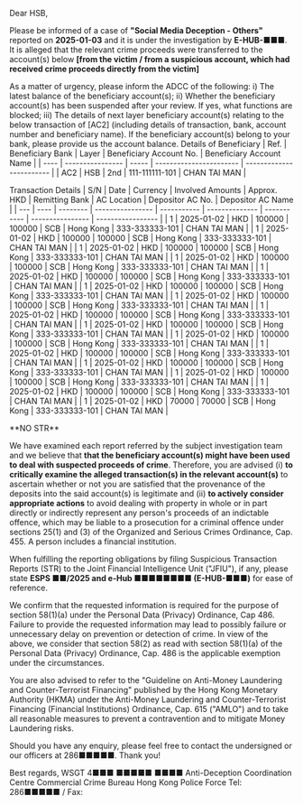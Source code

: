 Dear HSB,

Please be informed of a case of **"Social Media Deception - Others"** reported on **2025-01-03** and it is under the investigation by **E-HUB-■■■**. It is alleged that the relevant crime proceeds were transferred to the account(s) below **[from the victim / from a suspicious account, which had received crime proceeds directly from the victim]**

As a matter of urgency, please inform the ADCC of the following:
i) The latest balance of the beneficiary account(s);
ii) Whether the beneficiary account(s) has been suspended after your review. If yes, what functions are blocked;
iii) The details of next layer beneficiary account(s) relating to the below transaction of [AC2] (including details of transaction, bank, account number and beneficiary name). If the beneficiary account(s) belong to your bank, please provide us the account balance.
Details of Beneficiary
| Ref. | Beneficiary Bank | Layer | Beneficiary Account No. | Beneficiary Account Name |
| ---- | ---------------- | ----- | ----------------------- | ------------------------ |
| AC2 | HSB | 2nd | 111-111111-101  | CHAN TAI MAN |

Transaction Details
| S/N | Date | Currency | Involved Amounts | Approx. HKD | Remitting Bank | AC Location | Depositor AC No. | Depositor AC Name |
| --- | ---- | -------- | ---------------- | ----------- | -------------- | ----------- | ---------------- | ----------------- |
| 1 | 2025-01-02 | HKD | 100000 | 100000 | SCB | Hong Kong | 333-333333-101 | CHAN TAI MAN |
| 1 | 2025-01-02 | HKD | 100000 | 100000 | SCB | Hong Kong | 333-333333-101 | CHAN TAI MAN |
| 1 | 2025-01-02 | HKD | 100000 | 100000 | SCB | Hong Kong | 333-333333-101 | CHAN TAI MAN |
| 1 | 2025-01-02 | HKD | 100000 | 100000 | SCB | Hong Kong | 333-333333-101 | CHAN TAI MAN |
| 1 | 2025-01-02 | HKD | 100000 | 100000 | SCB | Hong Kong | 333-333333-101 | CHAN TAI MAN |
| 1 | 2025-01-02 | HKD | 100000 | 100000 | SCB | Hong Kong | 333-333333-101 | CHAN TAI MAN |
| 1 | 2025-01-02 | HKD | 100000 | 100000 | SCB | Hong Kong | 333-333333-101 | CHAN TAI MAN |
| 1 | 2025-01-02 | HKD | 100000 | 100000 | SCB | Hong Kong | 333-333333-101 | CHAN TAI MAN |
| 1 | 2025-01-02 | HKD | 100000 | 100000 | SCB | Hong Kong | 333-333333-101 | CHAN TAI MAN |
| 1 | 2025-01-02 | HKD | 100000 | 100000 | SCB | Hong Kong | 333-333333-101 | CHAN TAI MAN |
| 1 | 2025-01-02 | HKD | 100000 | 100000 | SCB | Hong Kong | 333-333333-101 | CHAN TAI MAN |
| 1 | 2025-01-02 | HKD | 100000 | 100000 | SCB | Hong Kong | 333-333333-101 | CHAN TAI MAN |
| 1 | 2025-01-02 | HKD | 100000 | 100000 | SCB | Hong Kong | 333-333333-101 | CHAN TAI MAN |
| 1 | 2025-01-02 | HKD | 100000 | 100000 | SCB | Hong Kong | 333-333333-101 | CHAN TAI MAN |
| 1 | 2025-01-02 | HKD | 70000 | 70000 | SCB | Hong Kong | 333-333333-101 | CHAN TAI MAN |

\*\*NO STR\*\*

We have examined each report referred by the subject investigation team and we believe that **that the beneficiary account(s) might have been used to deal with suspected proceeds of crime**. Therefore, you are advised (i) **to critically examine the alleged transaction(s) in the relevant account(s)** to ascertain whether or not you are satisfied that the provenance of the deposits into the said account(s) is legitimate and (ii) **to actively consider appropriate actions** to avoid dealing with property in whole or in part directly or indirectly represent any person's proceeds of an indictable offence, which may be liable to a prosecution for a criminal offence under sections 25(1) and (3) of the Organized and Serious Crimes Ordinance, Cap. 455. A person includes a financial institution.

When fulfilling the reporting obligations by filing Suspicious Transaction Reports (STR) to the Joint Financial Intelligence Unit ("JFIU"), if any, please state **ESPS ■■/2025 and e-Hub ■■■■■■■■ (E-HUB-■■■)** for ease of reference.

We confirm that the requested information is required for the purpose of section 58(1)(a) under the Personal Data (Privacy) Ordinance, Cap 486. Failure to provide the requested information may lead to possibly failure or unnecessary delay on prevention or detection of crime. In view of the above, we consider that section 58(2) as read with section 58(1)(a) of the Personal Data (Privacy) Ordinance, Cap. 486 is the applicable exemption under the circumstances.

You are also advised to refer to the "Guideline on Anti-Money Laundering and Counter-Terrorist Financing" published by the Hong Kong Monetary Authority (HKMA) under the Anti-Money Laundering and Counter-Terrorist Financing (Financial Institutions) Ordinance, Cap. 615 ("AMLO") and to take all reasonable measures to prevent a contravention and to mitigate Money Laundering risks.

Should you have any enquiry, please feel free to contact the undersigned or our officers at 286■■■■■. Thank you! 

Best regards, 
WSGT 4■■■ ■■■■■ ■■■■
Anti-Deception Coordination Centre 
Commercial Crime Bureau 
Hong Kong Police Force
Tel: 286■■■■■ / Fax: 